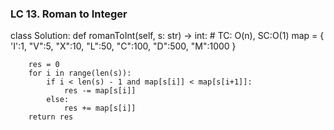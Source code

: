### LC 13. Roman to Integer
class Solution:
    def romanToInt(self, s: str) -> int:
        # TC: O(n), SC:O(1)
        map = {
            'I':1,
            "V":5,
            "X":10,
            "L":50,
            "C":100,
            "D":500,
            "M":1000
        }

        res = 0
        for i in range(len(s)):
            if i < len(s) - 1 and map[s[i]] < map[s[i+1]]:
                res -= map[s[i]]
            else:
                res += map[s[i]]
        return res